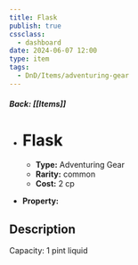 ```yaml
---
title: Flask
publish: true
cssclass:
  - dashboard
date: 2024-06-07 12:00
type: item
tags:
  - DnD/Items/adventuring-gear
---
```


##### Back: [[Items]]

- # Flask

    - **Type:** Adventuring Gear
    - **Rarity:** common
    - **Cost:** 2 cp
- **Property:** 



## Description 

Capacity: 1 pint liquid
